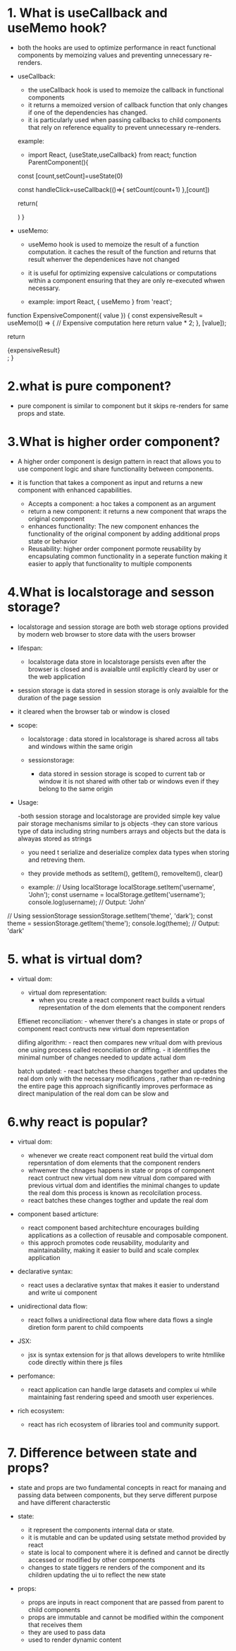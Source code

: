 # 1. What is useCallback and useMemo hook?
  - both the hooks are used to optimize performance in react functional components by memoizing values and preventing unnecessary re-renders.

-  useCallback: 

   - the useCallback hook is used to memoize the callback in functional components 
   - it returns a memoized version of callback function that only changes if one of the dependencies has changed.
   - it is particularly used when passing callbacks to child components that rely on reference equality to prevent unnecessary re-renders.

   example:

   - import React, {useState,useCallback} from react;
   function ParentComponent(){

    const [count,setCount]=useState(0)

    const handleClick=useCallback(()=>{
        setCount(count+1)
    },[count])

    return(
        <div>
        <ChildComponent onClick={handleClick} />
    )
   }

- useMemo:

  - useMemo hook is used to memoize the result of a function computation. it caches the result of the function and returns that result whenver the dependenices have not changed
  - it is useful for optimizing expensive calculations or computations within a component ensuring that they are only re-executed whwen necessary.

  - example:
  import React, { useMemo } from 'react';

function ExpensiveComponent({ value }) {
  const expensiveResult = useMemo(() => {
    // Expensive computation here
    return value * 2;
  }, [value]);

  return <div>{expensiveResult}</div>;
}

# 2.what is pure component?
- pure component is similar to component but it skips re-renders for same props and state.

# 3.What is higher order component?
- A higher order component is design pattern in react that allows you to use component logic and share functionality between components.
- it is function that takes a component as input and returns a new component with enhanced capabilities.

     - Accepts a component: a hoc takes a component as an argument
     - return a new component: it returns a new component that wraps the original component
     - enhances functionality: The new component enhances the functionality of the original component by adding additional props state or behavior
     - Reusability: higher order component pormote reusability by encapsulating common functionality in a seperate function making it easier to apply that functionality to multiple components

# 4.What is localstorage and sesson storage?
-  localstorage and session storage are both web storage options provided by modern web browser to store data with the users browser 

  - lifespan:

    - localstorage data store in localstorage persists even after the browser is closed and is avaialble until explicitly cleard by user or the web application

   - session storage is data stored in session storage is only avaialble for the duration of the page session 
   - it cleared when the browser tab or window is closed

 - scope: 

   - localstorage : data stored in localstorage is shared across all tabs and windows within the same origin

   - sessionstorage:
      - data stored in session storage is scoped to current tab or window it is not shared with other tab or windows even if they belong to the same origin 
 - Usage:
    
    -both session storage and localstorage are provided simple key value pair storage mechanisms similar to js objects
    -they can store various type of data including string numbers arrays and objects but the data is alwayas stored as strings
    - you need t serialize and deserialize complex data types when storing and retreving them.

    - they provide methods as setItem(), getItem(), removeItem(), clear()
   
   - example:
   // Using localStorage
localStorage.setItem('username', 'John');
const username = localStorage.getItem('username');
console.log(username); // Output: 'John'

// Using sessionStorage
sessionStorage.setItem('theme', 'dark');
const theme = sessionStorage.getItem('theme');
console.log(theme); // Output: 'dark'


# 5. what is virtual dom?

- virtual dom:
    
    - virtual dom representation:
       - when you create a react component react builds a virtual representation of the dom elements that the component renders

    Effienet reconciliation:
      - whenver there's a changes in state or props of component react contructs new virtual dom representation
    
    diifing algorithm:
      - react then  compares new vritual dom with previous one using process called reconciliation or diffing.
      - it identifies the minimal number of changes needed to update actual dom
    
    batch updated:
      - react batches these changes together and updates the real dom only with the necessary modifications , rather than re-redning the entire page
      this approach significantly improves performace as direct manipulation of the real dom can be slow and 


# 6.why react is popular?

- virtual dom:
   - whenever we create react component reat build the virtual dom repersntation of dom elements that the component renders
   - whwenver the chnages happens in state or props of component react contruct new virtual dom 
   new vitrual dom compared with previous virtual dom and identifies the minimal changes to update the real dom this process is known as recolcilation process.
   - react batches these changes togther and update the real dom

- component based articture:
    - react component based architechture encourages building applications as a collection of reusable and composable component.
    - this approch promotes code reusability, modularity and maintainability, making it easier to build and scale complex application

- declarative syntax:
   - react uses a declarative syntax that makes it easier to understand and write ui component 

- unidirectional data flow:
   - react follws a unidirectional data flow where data flows a single diretion form parent to child compoents

- JSX:
    - jsx is syntax extension for js that allows developers to write htmllike code directly within there js files

- perfomance:
    - react application can handle large datasets and complex ui while maintaining fast rendering speed and smooth user experiences.

- rich ecosystem:
   - react has rich ecosystem of libraries tool and community support.


# 7. Difference between state and props?
-  state and props are two fundamental concepts in react for manaing and passing data between components, but they serve different purpose and have different characterstic 

- state:
   - it represent the components internal data or state.
   - it is mutable and can be updated using setstate method provided by react
   - state is local to component where it is defined and cannot be directly accessed or modified by other components
   - changes to state tiggers re renders of the component and its children updating the ui to reflect the new state

- props:
  - props are inputs in react component that are passed from parent to child components
  - props are immutable and cannot be modified within the component that receives them
  - they are used to pass data
  - used to render dynamic content










